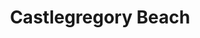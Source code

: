 ---
title: "Castlegregory Beach"
address: "Castlegregory, Co. Kerry"
tel: "+353 (0)66 915 1188"
county: "Kerry"
category: "Beaches"
type: "Content"
lat: "52.258705139160156"
lng: "-10.01693058013916"
---